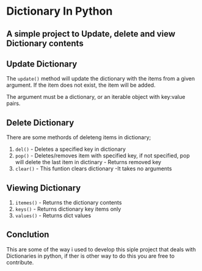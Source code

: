 # Dictionary In Python
## A simple project to Update, delete and view Dictionary contents
## Update Dictionary
The ```update()``` method will update the dictionary with the items from a given argument. If the item does not exist, the item will be added.

The argument must be a dictionary, or an iterable object with key:value pairs.

## Delete Dictionary
There are some methords of deleteng items in dictionary;
1. ```del()``` - Deletes a specified key in dictionary
2. ```pop()``` - Deletes/removes item with specified key, if not specified, pop will delete the last item in dictinary
         - Returns removed key
3. ```clear()``` - This funtion clears dictionary
           -It takes no arguments 
## Viewing Dictionary
1. ```itemes()``` - Returns the dictionary contents
2. ```keys()``` - Returns dictionary key items only
3. ```values()``` - Returns dict values

## Conclution
This are some of the way i used to develop this siple project that deals with Dictionaries in python,
if ther is other way to do this you are free to contribute.
